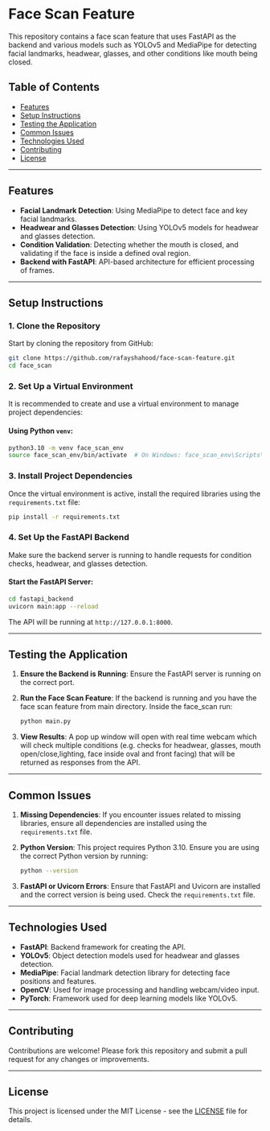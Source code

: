 
# Face Scan Feature

This repository contains a face scan feature that uses FastAPI as the backend and various models such as YOLOv5 and MediaPipe for detecting facial landmarks, headwear, glasses, and other conditions like mouth being closed.

## Table of Contents
- [Features](#features)
- [Setup Instructions](#setup-instructions)
- [Testing the Application](#testing-the-application)
- [Common Issues](#common-issues)
- [Technologies Used](#technologies-used)
- [Contributing](#contributing)
- [License](#license)

---

## Features
- **Facial Landmark Detection**: Using MediaPipe to detect face and key facial landmarks.
- **Headwear and Glasses Detection**: Using YOLOv5 models for headwear and glasses detection.
- **Condition Validation**: Detecting whether the mouth is closed, and validating if the face is inside a defined oval region.
- **Backend with FastAPI**: API-based architecture for efficient processing of frames.

---

## Setup Instructions

### 1. Clone the Repository
Start by cloning the repository from GitHub:
```bash
git clone https://github.com/rafayshahood/face-scan-feature.git
cd face_scan
```

### 2. Set Up a Virtual Environment
It is recommended to create and use a virtual environment to manage project dependencies:

#### Using Python `venv`:
```bash
python3.10 -m venv face_scan_env
source face_scan_env/bin/activate  # On Windows: face_scan_env\Scripts\activate
```

### 3. Install Project Dependencies
Once the virtual environment is active, install the required libraries using the `requirements.txt` file:
```bash
pip install -r requirements.txt
```

### 4. Set Up the FastAPI Backend
Make sure the backend server is running to handle requests for condition checks, headwear, and glasses detection.

#### Start the FastAPI Server:
```bash
cd fastapi_backend
uvicorn main:app --reload
```
The API will be running at `http://127.0.0.1:8000`.

---

## Testing the Application
1. **Ensure the Backend is Running**:
   Ensure the FastAPI server is running on the correct port.
   
2. **Run the Face Scan Feature**:
   If the backend is running and you have the face scan feature from main directory. Inside the face_scan run:
   ```bash
   python main.py
   ```

3. **View Results**:
   A pop up window will open with real time webcam which will check multiple conditions (e.g. checks for headwear, glasses, mouth open/close,lighting, face inside oval and front facing) that will be returned as responses from the API.

---

## Common Issues

1. **Missing Dependencies**:
   If you encounter issues related to missing libraries, ensure all dependencies are installed using the `requirements.txt` file.

2. **Python Version**:
   This project requires Python 3.10. Ensure you are using the correct Python version by running:
   ```bash
   python --version
   ```

3. **FastAPI or Uvicorn Errors**:
   Ensure that FastAPI and Uvicorn are installed and the correct version is being used. Check the `requirements.txt` file.

---

## Technologies Used

- **FastAPI**: Backend framework for creating the API.
- **YOLOv5**: Object detection models used for headwear and glasses detection.
- **MediaPipe**: Facial landmark detection library for detecting face positions and features.
- **OpenCV**: Used for image processing and handling webcam/video input.
- **PyTorch**: Framework used for deep learning models like YOLOv5.

---

## Contributing

Contributions are welcome! Please fork this repository and submit a pull request for any changes or improvements.

---

## License

This project is licensed under the MIT License - see the [LICENSE](LICENSE) file for details.
